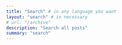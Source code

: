 ```yaml
---
title: "Search" # in any language you want
layout: "search" # is necessary
# url: "/archive"
description: "Search all posts"
summary: "search"
---
```

